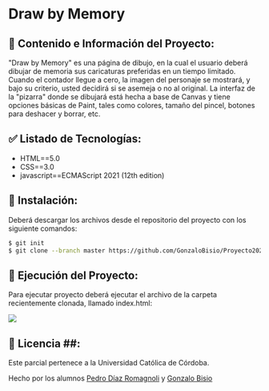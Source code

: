 # Draw by Memory

## :dart: Contenido e Información del Proyecto:

"Draw by Memory" es una página de dibujo, en la cual el usuario deberá dibujar de memoria sus caricaturas preferidas en un tiempo limitado.
Cuando el contador llegue a cero, la imagen del personaje se mostrará, y bajo su criterio, usted decidirá si se asemeja o no al original.
La interfaz de la "pizarra" donde se dibujará está hecha a base de Canvas y tiene opciones básicas de Paint,
tales como colores, tamaño del pincel, botones para deshacer y borrar, etc.

## :white_check_mark: Listado de Tecnologías:

  - HTML==5.0
  - CSS==3.0
  - javascript==ECMAScript 2021 (12th edition)


## :checkered_flag: Instalación:

Deberá descargar los archivos desde el repositorio del proyecto con los siguiente comandos:

```sh
$ git init
$ git clone --branch master https://github.com/GonzaloBisio/Proyecto2022-Bisio-Diaz
```

## :rocket: Ejecución del Proyecto:

Para ejecutar proyecto deberá ejecutar el archivo de la carpeta recientemente clonada, llamado index.html:

![](<images/1.png>)

## :memo: Licencia ##:

Este parcial pertenece a la Universidad Católica de Córdoba.

Hecho por los alumnos <a href="https://github.com/PedroDiazR" target="_blank">Pedro Díaz Romagnoli</a> y <a href="https://github.com/GonzaloBisio" target="_blank">Gonzalo Bisio</a>
